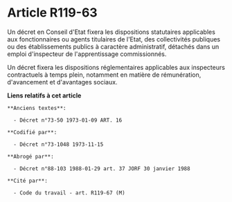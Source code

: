 # Article R119-63

Un décret en Conseil d'Etat fixera les dispositions statutaires applicables aux fonctionnaires ou agents titulaires de
l'Etat, des collectivités publiques ou des établissements publics à caractère administratif, détachés dans un emploi
d'inspecteur de l'apprentissage commissionnés.

Un décret fixera les dispositions réglementaires applicables aux inspecteurs contractuels à temps plein, notamment en matière
de rémunération, d'avancement et d'avantages sociaux.

**Liens relatifs à cet article**

	**Anciens textes**:

	  - Décret n°73-50 1973-01-09 ART. 16

	**Codifié par**:

	  - Décret n°73-1048 1973-11-15

	**Abrogé par**:

	  - Décret n°88-103 1988-01-29 art. 37 JORF 30 janvier 1988

	**Cité par**:

	  - Code du travail - art. R119-67 (M)
